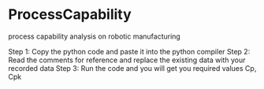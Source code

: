 # ProcessCapability
process capability analysis on robotic manufacturing

Step 1: Copy the python code and paste it into the python compiler
Step 2: Read the comments for reference and replace the existing data with your recorded data
Step 3: Run the code and you will get you required values Cp, Cpk
